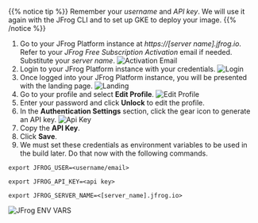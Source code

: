 {{% notice tip %}}
Remember your _username_ and _API key_. We will use it again with the JFrog CLI and to set up GKE to deploy your image.
{{% /notice %}}

1. Go to your JFrog Platform instance at _https://[server name].jfrog.io_. Refer to your _JFrog Free Subscription Activation_ email if needed. Substitute your _server name_.
![Activation Email](https://raw.githubusercontent.com/manishrps/gcp-gke-workshop/master/docs/images/activation-email.png)
2. Login to your JFrog Platform instance with your credentials.
![Login](https://raw.githubusercontent.com/manishrps/gcp-gke-workshop/master/docs/images/login.png)
3. Once logged into your JFrog Platform instance, you will be presented with the landing page.
![Landing](https://raw.githubusercontent.com/manishrps/gcp-gke-workshop/master/docs/images/landing.png)
4. Go to your profile and select **Edit Profile**.
![Edit Profile](https://raw.githubusercontent.com/manishrps/gcp-gke-workshop/master/docs/images/edit-profile.png)
5. Enter your password and click **Unlock** to edit the profile.
6. In the **Authentication Settings** section, click the gear icon to generate an API key.
![Api Key](https://raw.githubusercontent.com/manishrps/gcp-gke-workshop/master/docs/images/api-key.png)
7. Copy the **API Key**.
8. Click **Save**.
9. We must set these credentials as environment variables to be used in the build later. Do that now with the following commands.

``
export JFROG_USER=<username/email>
``

``
export JFROG_API_KEY=<api key>
``

``
export JFROG_SERVER_NAME=<[server_name].jfrog.io>
``

![JFrog ENV VARS](https://raw.githubusercontent.com/manishrps/gcp-gke-workshop/master/docs/images/jfrog-env-vars.png)



